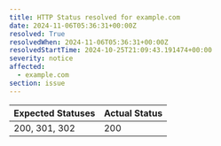 ```yaml
---
title: HTTP Status resolved for example.com
date: 2024-11-06T05:36:31+00:00Z
resolved: True
resolvedWhen: 2024-11-06T05:36:31+00:00Z
resolvedStartTime: 2024-10-25T21:09:43.191474+00:00
severity: notice
affected:
  - example.com
section: issue
---
```


| Expected Statuses | Actual Status  |
|-------------------|----------------|
| 200, 301, 302 | 200 |
